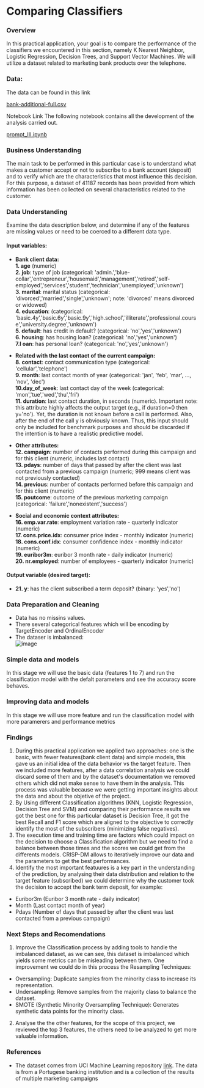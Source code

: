 # Comparing Classifiers

### Overview
In this practical application, your goal is to compare the performance of the classifiers we encountered in this section, namely K Nearest Neighbor, Logistic Regression, Decision Trees, and Support Vector Machines. We will utilize a dataset related to marketing bank products over the telephone.

### Data:
The data can be found in this link

[bank-additional-full.csv](https://github.com/DiegoHermosa/ClassifierComparison/tree/main/data/bank-additional-full.csv)

Notebook Link
The following notebook contains all the development of the analysis carried out.

[prompt_III.ipynb](https://github.com/DiegoHermosa/ClassifierComparison/tree/main/prompt_III.ipynb)

### Business Understanding
The main task to be performed in this particular case is to understand what makes a customer accept or not to subscribe to a bank account (deposit) and to verify which are the characteristics that most influence this decision. For this purpose, a dataset of 41187 records has been provided from which information has been collected on several characteristics related to the customer.

### Data Understanding
Examine the data description below, and determine if any of the features are missing values or need to be coerced to a different data type.

#### Input variables:

- **Bank client data:**<br/>
  **1. age** (numeric) <br/>
  **2. job**: type of job (categorical: 'admin.','blue-collar','entrepreneur','housemaid','management','retired','self-employed','services','student','technician','unemployed','unknown') <br/>
  **3. marital**: marital status (categorical: 'divorced','married','single','unknown'; note: 'divorced' means divorced or widowed) <br/>
  **4. education**: (categorical: 'basic.4y','basic.6y','basic.9y','high.school','illiterate','professional.course','university.degree','unknown') <br/>
  **5. default**: has credit in default? (categorical: 'no','yes','unknown') <br/>
  **6. housing**: has housing loan? (categorical: 'no','yes','unknown') <br/>
  **7.l oan**: has personal loan? (categorical: 'no','yes','unknown') <br/>
  
- **Related with the last contact of the current campaign:**<br/>
  **8. contact**: contact communication type (categorical: 'cellular','telephone') <br/>
  **9. month**: last contact month of year (categorical: 'jan', 'feb', 'mar', ..., 'nov', 'dec') <br/>
  **10.day_of_week**: last contact day of the week (categorical: 'mon','tue','wed','thu','fri') <br/>
  **11. duration**: last contact duration, in seconds (numeric). Important note: this attribute highly affects the output target (e.g., if duration=0 then y='no'). Yet, the duration is not known before a call is performed. Also, after
  the end of the call y is obviously known. Thus, this input should only be included for benchmark purposes and should be discarded if the intention is to have a realistic predictive model. <br/>
  
- **Other attributes:**<br/>
  **12. campaign**: number of contacts performed during this campaign and for this client (numeric, includes last contact) <br/>
  **13. pdays**: number of days that passed by after the client was last contacted from a previous campaign (numeric; 999 means client was not previously contacted) <br/>
  **14. previous**: number of contacts performed before this campaign and for this client (numeric) <br/>
  **15. poutcome**: outcome of the previous marketing campaign (categorical: 'failure','nonexistent','success') <br/>
  
- **Social and economic context attributes:**<br/>
  **16. emp.var.rate**: employment variation rate - quarterly indicator (numeric) <br/>
  **17. cons.price.idx**: consumer price index - monthly indicator (numeric) <br/>
  **18. cons.conf.idx**: consumer confidence index - monthly indicator (numeric) <br/>
  **19. euribor3m**: euribor 3 month rate - daily indicator (numeric) <br/>
  **20. nr.employed**: number of employees - quarterly indicator (numeric) <br/>
  
#### Output variable (desired target):
- **21. y**: has the client subscribed a term deposit? (binary: 'yes','no') <br/>

### Data Preparation and Cleaning
- Data has no missins values.
- There several categorical features which will be encoding by TargetEncoder and OrdinalEncoder
- The dataser is imbalanced: <br/>
  ![image](https://github.com/DiegoHermosa/ClassifierComparison/assets/160977826/d1b95e56-394b-4e1d-8f79-73fc6113e197)



### Simple data and models
In this stage we will use the basic data (features 1 to 7) and run the classification model with the defalt parameters and see the accuracy score behaves.

### Improving data and models
In this stage we will use more feature and run the classification model with more paramerers and performance metrics

### Findings
1. During this practical application we applied two approaches: one is the basic, with fewer features(bank client data) and simple models, this gave us an initial idea of the data behavior vs the target feature. Then we included more features, after a data correlation analysis we could discard some of them and by the dataset's documentation we removed others which did not make sense to have them in the analysis. This process was valuable because we were getting important insights about the data and about the objetive of the project.
2. By Using different Classification algorithms (KNN, Logistic Regression, Decision Tree and SVM) and comparing their performance results we got the best one for this particular dataset is Decision Tree, it got the best Recall and F1 score which are aligned to the objective to correctly identify the most of the subscribers (minimizing false negatives).  
3. The execution time and training time are factors which could impact on the decision to choose a Classification algorithm but we need to find a balance between those times and the scores we could get from the differents models. CRISP-DM allows to iteratively improve our data and the parameters to get the best performances.
4. Identify the most important featuures is a key part in the understanding of the prediction, by analysing their data distribution and relation to the target feature (subscribed) we could determine why the customer took the decision to accept the bank term deposit, for example:
- Euribor3m (Euribor 3 month rate - daily indicator)
- Month (Last contact month of year)
- Pdays (Number of days that passed by after the client was last contacted from a previous campaign)

### Next Steps and Recomendations
1. Improve the Classification process by adding tools to handle the imbalanced dataset, as we can see, this dataset is imbalanced which yields some metrics can be misleading between them. One improvement we could do in this process the Resampling Techniques:
- Oversampling: Duplicate samples from the minority class to increase its representation.
- Undersampling: Remove samples from the majority class to balance the dataset.
- SMOTE (Synthetic Minority Oversampling Technique): Generates synthetic data points for the minority class.

2. Analyse the the other features, for the scope of this project, we reviewed the top 3 features, the others need to be analyzed to get more valuable information.

### References
- The dataset comes from UCI Machine Learning repository [link](https://archive.ics.uci.edu/ml/datasets/bank+marketing).  The data is from a Portugese banking institution and is a collection of the results of multiple marketing campaigns




